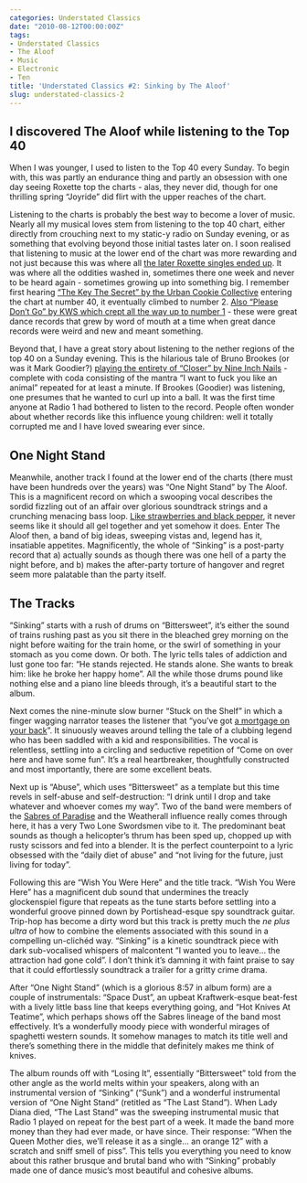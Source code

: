 ```yaml
---
categories: Understated Classics
date: "2010-08-12T00:00:00Z"
tags:
- Understated Classics
- The Aloof
- Music
- Electronic
- Ten
title: 'Understated Classics #2: Sinking by The Aloof'
slug: understated-classics-2
---
```


## I discovered The Aloof while listening to the Top 40

When I was younger, I used to listen to the Top 40 every Sunday. To begin with, this was partly an endurance thing and partly an obsession with one day seeing Roxette top the charts - alas, they never did, though for one thrilling spring “Joyride” did flirt with the upper reaches of the chart.

Listening to the charts is probably the best way to become a lover of music. Nearly all my musical loves stem from listening to the top 40 chart, either directly from crouching next to my static-y radio on Sunday evening, or as something that evolving beyond those initial tastes later on. I soon realised that listening to music at the lower end of the chart was more rewarding and not just because this was where all [the later Roxette singles ended up](http://en.wikipedia.org/wiki/Church_of_Your_Heart). It was where all the oddities washed in, sometimes there one week and never to be heard again - sometimes growing up into something big. I remember first hearing [“The Key The Secret” by the Urban Cookie Collective](http://www.prideofmanchester.com/music/ucc.htm) entering the chart at number 40, it eventually climbed to number 2. [Also “Please Don’t Go” by KWS which crept all the way up to number 1](http://www.bbc.co.uk/nottingham/content/articles/2004/11/20/entertainment_music_local_bands_kws_feature.shtml) - these were great dance records that grew by word of mouth at a time when great dance records were weird and new and meant something.

Beyond that, I have a great story about listening to the nether regions of the top 40 on a Sunday evening. This is the hilarious tale of Bruno Brookes (or was it Mark Goodier?) [playing the entirety of “Closer” by Nine Inch Nails](http://same-old-story.blogspot.co.uk/2004/05/literature_26.html) - complete with coda consisting of the mantra “I want to fuck you like an animal” repeated for at least a minute. If Brookes (Goodier) was listening, one presumes that he wanted to curl up into a ball. It was the first time anyone at Radio 1 had bothered to listen to the record. People often wonder about whether records like this influence young children: well it totally corrupted me and I have loved swearing ever since.

## One Night Stand

Meanwhile, another track I found at the lower end of the charts (there must have been hundreds over the years) was “One Night Stand” by The Aloof. This is a magnificent record on which a swooping vocal describes the sordid fizzling out of an affair over glorious soundtrack strings and a crunching menacing bass loop. [Like strawberries and black pepper](http://www.bbc.co.uk/food/recipes/roasted_strawberry_and_82071), it never seems like it should all gel together and yet somehow it does. Enter The Aloof then, a band of big ideas, sweeping vistas and, legend has it, insatiable appetites. Magnificently, the whole of “Sinking” is a post-party record that a) actually sounds as though there was one hell of a party the night before, and b) makes the after-party torture of hangover and regret seem more palatable than the party itself.

## The Tracks

“Sinking” starts with a rush of drums on “Bittersweet”, it’s either the sound of trains rushing past as you sit there in the bleached grey morning on the night before waiting for the train home, or the swirl of something in your stomach as you come down. Or both. The lyric tells tales of addiction and lust gone too far: “He stands rejected. He stands alone. She wants to break him: like he broke her happy home”. All the while those drums pound like nothing else and a piano line bleeds through, it’s a beautiful start to the album.

Next comes the nine-minute slow burner “Stuck on the Shelf” in which a finger wagging narrator teases the listener that “you’ve got [a mortgage on your back](http://en.wikipedia.org/wiki/Mortgage_loan)”. It sinuously weaves around telling the tale of a clubbing legend who has been saddled with a kid and responsibilities. The vocal is relentless, settling into a circling and seductive repetition of “Come on over here and have some fun”. It’s a real heartbreaker, thoughtfully constructed and most importantly, there are some excellent beats.

Next up is “Abuse”, which uses “Bittersweet” as a template but this time revels in self-abuse and self-destruction: “I drink until I drop and take whatever and whoever comes my way”. Two of the band were members of the [Sabres of Paradise](http://warp.net/records/releases/the-sabres-of-paradise) and the Weatherall influence really comes through here, it has a very Two Lone Swordsmen vibe to it. The predominant beat sounds as though a helicopter’s thrum has been sped up, chopped up with rusty scissors and fed into a blender. It is the perfect counterpoint to a lyric obsessed with the “daily diet of abuse” and “not living for the future, just living for today”.

Following this are “Wish You Were Here” and the title track. “Wish You Were Here” has a magnificent dub sound that undermines the treacly glockenspiel figure that repeats as the tune starts before settling into a wonderful groove pinned down by Portishead-esque spy soundtrack guitar. Trip-hop has become a dirty word but this track is pretty much the *ne plus ultra* of how to combine the elements associated with this sound in a compelling un-clichéd way. “Sinking” is a kinetic soundtrack piece with dark sub-vocalised whispers of malcontent “I wanted you to leave… the attraction had gone cold”. I don’t think it’s damning it with faint praise to say that it could effortlessly soundtrack a trailer for a gritty crime drama.

After “One Night Stand” (which is a glorious 8:57 in album form) are a couple of instrumentals: “Space Dust”, an upbeat Kraftwerk-esque beat-fest with a lively little bass line that keeps everything going, and “Hot Knives At Teatime”, which perhaps shows off the Sabres lineage of the band most effectively. It’s a wonderfully moody piece with wonderful mirages of spaghetti western sounds. It somehow manages to match its title well and there’s something there in the middle that definitely makes me think of knives.

The album rounds off with “Losing It”, essentially “Bittersweet” told from the other angle as the world melts within your speakers, along with an instrumental version of “Sinking” (“Sunk”) and a wonderful instrumental version of “One Night Stand” (retitled as “The Last Stand”). When Lady Diana died, “The Last Stand” was the sweeping instrumental music that Radio 1 played on repeat for the best part of a week. It made the band more money than they had ever made, or have since. Their response: “When the Queen Mother dies, we’ll release it as a single… an orange 12” with a scratch and sniff smell of piss”. This tells you everything you need to know about this rather brusque and brutal band who with “Sinking” probably made one of dance music’s most beautiful and cohesive albums.